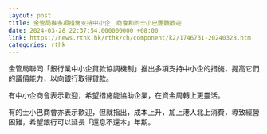 ```yaml
---
layout: post
title: 金管局推多項措施支持中小企　商會和的士小巴團體歡迎
date: 2024-03-28 22:37:54.000000000 +08:00
link: https://news.rthk.hk/rthk/ch/component/k2/1746731-20240328.htm
categories: rthk
---
```


金管局聯同「銀行業中小企貸款協調機制」推出多項支持中小企的措施，提高它們的議價能力，以向銀行取得貸款。

有中小企商會表示歡迎，希望措施能協助企業，在資金周轉上更靈活。

有的士小巴商會亦表示歡迎，但就指出，成本上升，加上港人北上消費，導致經營困難，希望銀行可以延長「還息不還本」年期。
